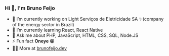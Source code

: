 ### Hi 👋, I'm Bruno Feijo 

- 🔭 I’m currently working on Light Serviços de Eletricidade SA ✨(company of the energy sector in Brazil)
- 🌱 I’m currently learning React, React Native
- 💬 Ask me about PHP, JavaScript, HTML, CSS, SQL, Node.JS
- ⚡ Fun fact **Oneye 😜**
- 👨‍💻 More at [brunofeijo.dev](https://brunofeijo.dev)

<!--

**feijobruno/feijobruno** is a ✨ _special_ ✨ repository because its `README.md` (this file) appears on your GitHub profile.

Here are some ideas to get you started:
- 🔭 I’m currently working on ...
- 🌱 I’m currently learning ...
- 👯 I’m looking to collaborate on ...
- 🤔 I’m looking for help with ...
- 💬 Ask me about ...
- 📫 How to reach me: ...
- 😄 Pronouns: ...
- ⚡ Fun fact: ...
-->

